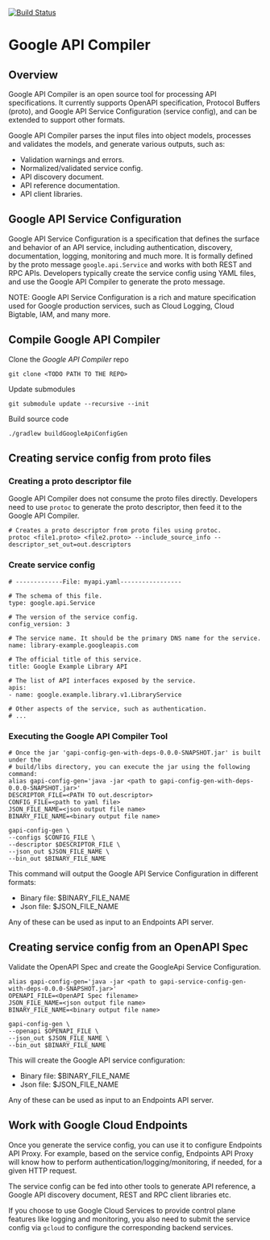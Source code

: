 
[![Build Status](https://travis-ci.com/googleapis/tools-framework.svg?token=LXQXgsAejsD4JjMseuxD&branch=master)](https://travis-ci.com/googleapis/tools-framework)

# Google API Compiler

## Overview

Google API Compiler is an open source tool for processing API specifications.
It currently supports OpenAPI specification, Protocol Buffers (proto), and
Google API Service Configuration (service config), and can be extended to
support other formats.

Google API Compiler parses the input files into object models, processes and
validates the models, and generate various outputs, such as:

- Validation warnings and errors.
- Normalized/validated service config.
- API discovery document.
- API reference documentation.
- API client libraries.

## Google API Service Configuration

Google API Service Configuration is a specification that defines the surface and
behavior of an API service, including authentication, discovery, documentation,
logging, monitoring and much more. It is formally defined by the proto message
`google.api.Service` and works with both REST and RPC APIs. Developers typically
create the service config using YAML files, and use the Google API Compiler to
generate the proto message.

NOTE: Google API Service Configuration is a rich and mature specification used
for Google production services, such as Cloud Logging, Cloud Bigtable, IAM, and
many more.

## Compile Google API Compiler

Clone the _Google API Compiler_ repo
```
git clone <TODO PATH TO THE REPO>
```
Update submodules
```
git submodule update --recursive --init
```
Build source code
```
./gradlew buildGoogleApiConfigGen
```

## Creating service config from proto files


### Creating a proto descriptor file

Google API Compiler does not consume the proto files directly. Developers need
to use `protoc` to generate the proto descriptor, then feed it to the Google
API Compiler.

```
# Creates a proto descriptor from proto files using protoc.
protoc <file1.proto> <file2.proto> --include_source_info --descriptor_set_out=out.descriptors
```

### Create service config

```
# -------------File: myapi.yaml-----------------

# The schema of this file.
type: google.api.Service

# The version of the service config.
config_version: 3

# The service name. It should be the primary DNS name for the service.
name: library-example.googleapis.com

# The official title of this service.
title: Google Example Library API

# The list of API interfaces exposed by the service.
apis:
- name: google.example.library.v1.LibraryService

# Other aspects of the service, such as authentication.
# ...
```

### Executing the Google API Compiler Tool

```
# Once the jar 'gapi-config-gen-with-deps-0.0.0-SNAPSHOT.jar' is built under the
# build/libs directory, you can execute the jar using the following command:
alias gapi-config-gen='java -jar <path to gapi-config-gen-with-deps-0.0.0-SNAPSHOT.jar>'
DESCRIPTOR_FILE=<PATH TO out.descriptor>
CONFIG_FILE=<path to yaml file>
JSON_FILE_NAME=<json output file name>
BINARY_FILE_NAME=<binary output file name>

gapi-config-gen \
--configs $CONFIG_FILE \
--descriptor $DESCRIPTOR_FILE \
--json_out $JSON_FILE_NAME \
--bin_out $BINARY_FILE_NAME
```

This command will output the Google API Service Configuration in different
formats:
- Binary file: $BINARY_FILE_NAME
- Json file: $JSON_FILE_NAME

Any of these can be used as input to an Endpoints API server.

## Creating service config from an OpenAPI Spec

Validate the OpenAPI Spec and create the GoogleApi Service Configuration.

```
alias gapi-config-gen='java -jar <path to gapi-service-config-gen-with-deps-0.0.0-SNAPSHOT.jar>'
OPENAPI_FILE=<OpenAPI Spec filename>
JSON_FILE_NAME=<json output file name>
BINARY_FILE_NAME=<binary output file name>

gapi-config-gen \
--openapi $OPENAPI_FILE \
--json_out $JSON_FILE_NAME \
--bin_out $BINARY_FILE_NAME
```

This will create the Google API service configuration:
- Binary file: $BINARY_FILE_NAME
- Json file: $JSON_FILE_NAME

Any of these can be used as input to an Endpoints API server.

## Work with Google Cloud Endpoints

Once you generate the service config, you can use it to configure Endpoints API
Proxy. For example, based on the service config, Endpoints API Proxy will know
how to perform authentication/logging/monitoring, if needed, for a given HTTP
request.

The service config can be fed into other tools to generate API reference,
a Google API discovery document, REST and RPC client libraries etc.

If you choose to use Google Cloud Services to provide control plane features
like logging and monitoring, you also need to submit the service config via
`gcloud` to configure the corresponding backend services.
